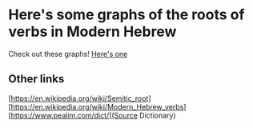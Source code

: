 # Here's some graphs of the roots of verbs in Modern Hebrew
Check out these graphs! [Here's one](html/)

## Other links
[https://en.wikipedia.org/wiki/Semitic_root]
[https://en.wikipedia.org/wiki/Modern_Hebrew_verbs]
[https://www.pealim.com/dict/](Source Dictionary)
